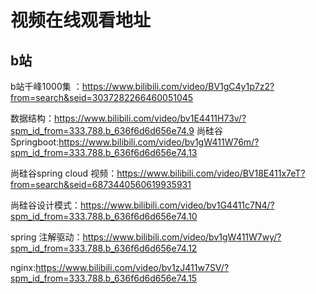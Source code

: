 # 视频在线观看地址


## b站

b站千峰1000集 ：https://www.bilibili.com/video/BV1gC4y1p7z2?from=search&seid=3037282266460051045

数据结构：https://www.bilibili.com/video/bv1E4411H73v/?spm_id_from=333.788.b_636f6d6d656e74.9
尚硅谷Springboot:https://www.bilibili.com/video/bv1gW411W76m/?spm_id_from=333.788.b_636f6d6d656e74.13

尚硅谷spring cloud 视频：https://www.bilibili.com/video/BV18E411x7eT?from=search&seid=6873440560619935931


尚硅谷设计模式：https://www.bilibili.com/video/bv1G4411c7N4/?spm_id_from=333.788.b_636f6d6d656e74.10

spring 注解驱动：https://www.bilibili.com/video/bv1gW411W7wy/?spm_id_from=333.788.b_636f6d6d656e74.12

nginx:https://www.bilibili.com/video/bv1zJ411w7SV/?spm_id_from=333.788.b_636f6d6d656e74.15